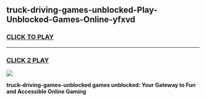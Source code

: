 
## truck-driving-games-unblocked-Play-Unblocked-Games-Online-yfxvd
<h3>
<a href="https://premium76.site?title=truck-driving-games-unblocked&ref=25A">CLICK TO PLAY</a></h3>
<hr>

<h3>
<a href="https://premium76.site?title=truck-driving-games-unblocked&ref=25A">CLICK 2 PLAY</a>
  
</h3>

<a href="https://premium76.site?title=truck-driving-games-unblocked&ref=25A"><img src="https://clearcache.store/games.png"></a>


**truck-driving-games-unblocked games unblocked: Your Gateway to Fun and Accessible Online Gaming**
